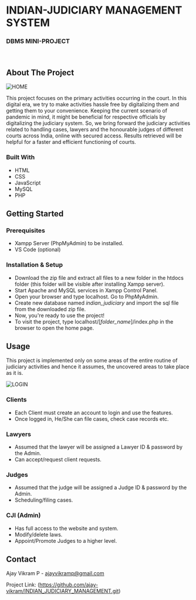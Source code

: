 # INDIAN-JUDICIARY MANAGEMENT SYSTEM
### DBMS MINI-PROJECT

<br>

<!-- ABOUT THE PROJECT -->
## About The Project

![HOME](https://user-images.githubusercontent.com/90592299/174823326-f8e78774-01ca-42ab-8c82-1f9057bb9cdc.png)


This project focuses on the primary activities occurring in the court.
In this digital era, we try to make activities hassle free by
digitalizing them and getting them to your convenience. Keeping the
current scenario of pandemic in mind, it might be beneficial for
respective officials by digitalizing the judiciary system.
So, we bring forward the judiciary activities related to handling
cases, lawyers and the honourable judges of different courts across
India, online with secured access. Results retrieved will be helpful
for a faster and efficient functioning of courts.

### Built With

* HTML
* CSS
* JavaScript
* MySQL
* PHP

<!-- GETTING STARTED -->
## Getting Started

### Prerequisites

* Xampp Server (PhpMyAdmin) to be installed.
* VS Code (optional)

### Installation & Setup

* Download the zip file and extract all files to a new folder in the htdocs folder (this folder will be visible after installing Xampp server).
*  Start Apache and MySQL services in Xampp Control Panel.
*  Open your browser and type localhost. Go to PhpMyAdmin.
*  Create new database named _indian_judiciary_ and import the sql file from the downloaded zip file.
*  Now, you're ready to use the project!
*  To visit the project, type localhost/[_folder_name_]/index.php in the browser to open the home page.


<!-- USAGE EXAMPLES -->
## Usage
This project is implemented only on some areas of the entire routine of judiciary activities and hence it assumes, the uncovered areas to take place as it is.

![LOGIN](https://user-images.githubusercontent.com/90592299/174823516-69c65e7b-04c5-4ef9-8c51-17867cbe2ba8.png)

### Clients
* Each Client must create an account to login and use the features.
* Once logged in, He/She can file cases, check case records etc.

### Lawyers
* Assumed that the lawyer will be assigned a Lawyer ID & password by the Admin.
* Can accept/request client requests.

### Judges
* Assumed that the judge will be assigned a Judge ID & password by the Admin.
* Scheduling/filing cases.

### CJI (Admin)
* Has full access to the website and system.
* Modify/delete laws.
* Appoint/Promote Judges to a higher level.

<!-- CONTACT -->
## Contact

Ajay Vikram P - ajayvikramp@gmail.com

Project Link: (https://github.com/ajay-vikram/INDIAN_JUDICIARY_MANAGEMENT.git)



